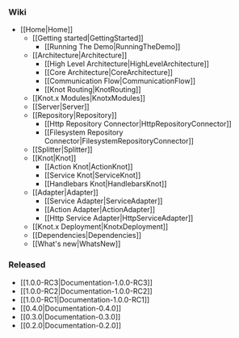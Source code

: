 ### Wiki
* [[Home|Home]]
  * [[Getting started|GettingStarted]]
    * [[Running The Demo|RunningTheDemo]]
  * [[Architecture|Architecture]]
    * [[High Level Architecture|HighLevelArchitecture]]
    * [[Core Architecture|CoreArchitecture]]
    * [[Communication Flow|CommunicationFlow]]
    * [[Knot Routing|KnotRouting]]
  * [[Knot.x Modules|KnotxModules]]
  * [[Server|Server]]
  * [[Repository|Repository]]
    * [[Http Repository Connector|HttpRepositoryConnector]]
    * [[Filesystem Repository Connector|FilesystemRepositoryConnector]]
  * [[Splitter|Splitter]]
  * [[Knot|Knot]]
    * [[Action Knot|ActionKnot]]
    * [[Service Knot|ServiceKnot]]
    * [[Handlebars Knot|HandlebarsKnot]]
  * [[Adapter|Adapter]]
    * [[Service Adapter|ServiceAdapter]]
    * [[Action Adapter|ActionAdapter]]
    * [[Http Service Adapter|HttpServiceAdapter]]
  * [[Knot.x Deployment|KnotxDeployment]]
  * [[Dependencies|Dependencies]]
  * [[What's new|WhatsNew]]

### Released
* [[1.0.0-RC3|Documentation-1.0.0-RC3]]
* [[1.0.0-RC2|Documentation-1.0.0-RC2]]
* [[1.0.0-RC1|Documentation-1.0.0-RC1]]
* [[0.4.0|Documentation-0.4.0]]
* [[0.3.0|Documentation-0.3.0]]
* [[0.2.0|Documentation-0.2.0]]
